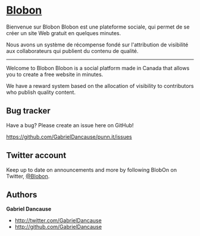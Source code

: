 [Blobon](http://blobon.com)
=================

Bienvenue sur Blobon
Blobon est une plateforme sociale, qui permet de se créer un site Web gratuit en quelques minutes.

Nous avons un système de récompense fondé sur l'attribution de visibilité aux collaborateurs qui publient du contenu de qualité.

----

Welcome to Blobon
Blobon is a social platform made in Canada that allows you to create a free website in minutes.

We have a reward system based on the allocation of visibility to contributors who publish quality content.

Bug tracker
-----------

Have a bug? Please create an issue here on GitHub!

https://github.com/GabrielDancause/punn.it/issues


Twitter account
---------------

Keep up to date on announcements and more by following BlobOn on Twitter, [@Blobon](http://twitter.com/blobon).


Authors
-------

**Gabriel Dancause**

+ http://twitter.com/GabrielDancause
+ http://github.com/GabrielDancause

